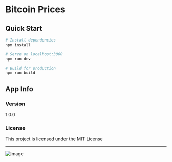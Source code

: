 # Bitcoin Prices


## Quick Start

``` bash
# Install dependencies
npm install

# Serve on localhost:3000
npm run dev

# Build for production
npm run build
```

## App Info

### Version

1.0.0

### License

This project is licensed under the MIT License

<hr>

![image](https://user-images.githubusercontent.com/90147636/198090788-cbd8343f-2495-4779-9b8d-69142445f514.png)





